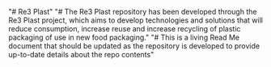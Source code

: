 "# Re3 Plast" 
"# The Re3 Plast repository has been developed through the Re3 Plast project, which aims to develop technologies and solutions that will reduce consumption, increase reuse and increase recycling of plastic packaging of use in new food packaging." 
"# This is a living Read Me document that should be updated as the repository is developed to provide up-to-date details about the repo contents"
